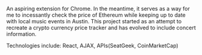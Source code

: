 An aspiring extension for Chrome. In the meantime, it serves as a way for me to incessantly check the price of Ethereum while keeping up to date with local music events in Austin. This project started as an attempt to recreate a crypto currency price tracker and has evolved to include concert information. 

Technologies include:
React, AJAX, APIs(SeatGeek, CoinMarketCap) 
